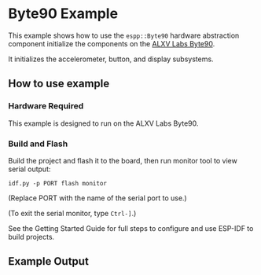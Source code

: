 # Byte90 Example

This example shows how to use the `espp::Byte90` hardware abstraction component
initialize the components on the [ALXV Labs
Byte90](https://github.com/alxv2016/Byte90-alxvlabs).

It initializes the accelerometer, button, and display subsystems.

## How to use example

### Hardware Required

This example is designed to run on the ALXV Labs Byte90.

### Build and Flash

Build the project and flash it to the board, then run monitor tool to view
serial output:

```
idf.py -p PORT flash monitor
```

(Replace PORT with the name of the serial port to use.)

(To exit the serial monitor, type ``Ctrl-]``.)

See the Getting Started Guide for full steps to configure and use ESP-IDF to build projects.

## Example Output

